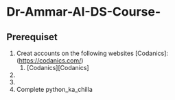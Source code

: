 # Dr-Ammar-AI-DS-Course-
## Prerequiset
1. Creat accounts on the following websites
    [Codanics]:(https://codanics.com/)
    1. [Codanics][Codanics]
3. [Github]:(https://github.com/)
4. [Linkedin]:(https://www.linkedin.com/feed/)
6. Complete python_ka_chilla
